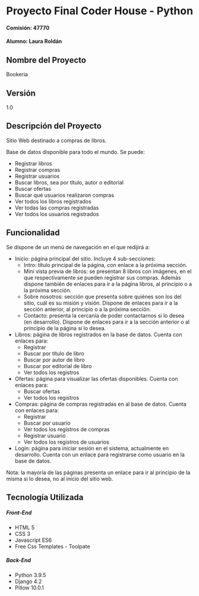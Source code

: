 # Proyecto Final Coder House - Python
#### Comisión: 47770
#### Alumno: Laura Roldán

## Nombre del Proyecto
Bookeria

## Versión
1.0

## Descripción del Proyecto
Sitio Web destinado a compras de libros. 

Base de datos disponible para todo el mundo. Se puede:
- Registrar libros
- Registrar compras
- Registrar usuarios
- Buscar libros, sea por título, autor o editorial
- Buscar ofertas
- Buscar qué usuarios realizaron compras
- Ver todos los libros registrados
- Ver todas las compras registradas
- Ver todos los usuarios registrados


## Funcionalidad
Se dispone de un menú de navegación en el que redijirá a:
- Inicio: página principal del sitio. Incluye 4 sub-secciones:
    - Intro: título principal de la página, con enlace a la próxima sección.
    - Mini vista previa de libros: se presentan 8 libros con imágenes, en el que respectivamente se pueden registrar sus compras. Además dispone también de enlaces para ir a la página libros, al principio o a la próxima sección.
    - Sobre nosotros: sección que presenta sobre quiénes son los del sitio, cuál es su misión y visión. Dispone de enlaces para ir a la sección anterior, al principio o a la próxima sección.
    - Contacto: presenta la cercanía de poder contactarnos si lo desea (en desarrollo). Dispone de enlaces para ir a la sección anterior o al principio de la página si lo desea.
- Libros: página de libros registrados en la base de datos. Cuenta con enlaces para:
    - Registrar
    - Buscar por título de libro
    - Buscar por autor de libro
    - Buscar por editorial de libro
    - Ver todos los registros
- Ofertas: página para visualizar las ofertas disponibles. Cuenta con enlaces para:
    - Buscar ofertas
    - Ver todos los registros
- Compras: página de compras registradas en al base de datos. Cuenta con enlaces para:
    - Registrar
    - Buscar por usuario
    - Ver todos los registros de compras
    - Registrar usuario
    - Ver todos los registros de usuarios
- Login: página para iniciar sesión en el sistema, actualmente en desarrollo. Cuenta con un enlace para registrarse como usuario en la base de datos.

Nota: la mayoría de las páginas presenta un enlace para ir al principio de la misma si lo desea, no al inicio del sitio web.



## Tecnología Utilizada

##### Front-End
- HTML 5
- CSS 3
- Javascript ES6
- Free Css Templates - Toolpate

##### Back-End
- Python 3.9.5
- Django 4.2
- Pillow 10.0.1